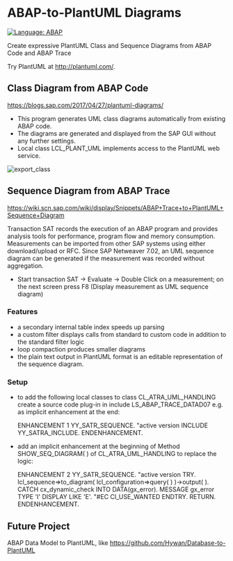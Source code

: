 # ABAP-to-PlantUML Diagrams

[![Language: ABAP](https://img.shields.io/badge/Language-ABAP-blue.svg?style=flat)](https://www.sap.com/developer/topics/abap-platform.html)

Create expressive PlantUML Class and Sequence Diagrams from ABAP Code and ABAP Trace

Try PlantUML at http://plantuml.com/.


## Class Diagram from ABAP Code

https://blogs.sap.com/2017/04/27/plantuml-diagrams/

- This program generates UML class diagrams automatically from existing ABAP code.
- The diagrams are generated and displayed from the SAP GUI without any further settings.
- Local class LCL_PLANT_UML implements access to the PlantUML web service.

![export_class](https://github.com/nomssi/ABAP-to-PlantUML/blob/master/class%20diagram/uml_export.png)

## Sequence Diagram from ABAP Trace
https://wiki.scn.sap.com/wiki/display/Snippets/ABAP+Trace+to+PlantUML+Sequence+Diagram

Transaction SAT records the execution of an ABAP program and provides analysis tools for performance, program flow and memory consumption. Measurements can be imported from other SAP systems using either download/upload or RFC. Since SAP Netweaver 7.02, an UML sequence diagram can be generated if the measurement was recorded without aggregation.

 - Start transaction SAT -> Evaluate -> Double Click on a measurement; on the next screen press F8 (Display measurement as UML sequence diagram)
 
 ### Features
 - a secondary internal table index speeds up parsing
 - a custom filter displays calls from standard to custom code in addition to the standard filter logic
 - loop compaction produces smaller diagrams
 - the plain text output in PlantUML format is an editable representation of the sequence diagram.

### Setup
- to add the following local classes to class CL_ATRA_UML_HANDLING create a source code plug-in in include LS_ABAP_TRACE_DATAD07 e.g. as implicit enhancement at the end:

    ENHANCEMENT 1  YY_SATR_SEQUENCE.    "active version
      INCLUDE YY_SATRA_INCLUDE.
    ENDENHANCEMENT.

 - add an implicit enhancement at the beginning of Method SHOW_SEQ_DIAGRAM( ) of CL_ATRA_UML_HANDLING to replace the logic:

    ENHANCEMENT 2  YY_SATR_SEQUENCE.    "active version
      TRY.
          lcl_sequence=>to_diagram( lcl_configuration=>query( ) )->output( ).
        CATCH cx_dynamic_check INTO DATA(gx_error).
          MESSAGE gx_error TYPE 'I' DISPLAY LIKE 'E'.  "#EC CI_USE_WANTED
      ENDTRY.
      RETURN.
    ENDENHANCEMENT.

## Future Project

ABAP Data Model to PlantUML, like 
https://github.com/Hywan/Database-to-PlantUML
